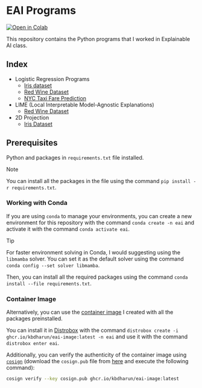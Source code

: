 # EAI Programs

[![Open in Colab](https://colab.research.google.com/assets/colab-badge.svg)](https://colab.research.google.com/github/kbdharun/EA-pgms)

This repository contains the Python programs that I worked in Explainable AI class.

## Index

- Logistic Regression Programs
  - [Iris dataset](LR/LR-Iris.ipynb)
  - [Red Wine Dataset](LR/Red_Wine_EA.ipynb)
  - [NYC Taxi Fare Prediction](LR/nyc-taxi-fare-prediction.ipynb)
- LIME (Local Interpretable Model-Agnostic Explanations)
  - [Red Wine Dataset](LIME/Red_Wine_EA.ipynb)
- 2D Projection
  - [Iris Dataset](2d-Projection/2d-proj.ipynb)

## Prerequisites

Python and packages in `requirements.txt` file installed.

> [!NOTE]
> You can install all the packages in the file using the command `pip install -r requirements.txt`.

### Working with Conda

If you are using `conda` to manage your environments, you can create a new environment for this repository with the command `conda create -n eai` and activate it with the command `conda activate eai`.

> [!TIP]
> For faster environment solving in Conda, I would suggesting using the `libmamba` solver. You can set it as the default solver using the command `conda config --set solver libmamba`.

Then, you can install all the required packages using the command `conda install --file requirements.txt`.

### Container Image

Alternatively, you can use the [container image](https://github.com/kbdharun/EA-pgms/pkgs/container/eai-image) I created with all the packages preinstalled.

You can install it in [Distrobox](https://github.com/89luca89/distrobox) with the command `distrobox create -i ghcr.io/kbdharun/eai-image:latest -n eai` and use it with the command `distrobox enter eai`.

Additionally, you can verify the authenticity of the container image using [`cosign`](https://github.com/sigstore/cosign) (download the `cosign.pub` file from [here](https://github.com/kbdharun/EA-pgms/blob/main/cosign.pub) and execute the following command):

```zsh
cosign verify --key cosign.pub ghcr.io/kbdharun/eai-image:latest
```
